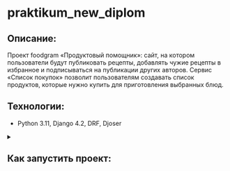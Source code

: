 # praktikum_new_diplom


## Описание:

Проект foodgram  «Продуктовый помощник»: сайт,
на котором пользователи будут публиковать рецепты,
добавлять чужие рецепты в избранное и подписываться на публикации других авторов.
Сервис «Список покупок» позволит пользователям создавать список продуктов,
которые нужно купить для приготовления выбранных блюд. 



## Технологии:
- Python 3.11, Django 4.2, DRF, Djoser

<details>
<summary><h2>Как запустить проект:</h2></summary>

## *Клонируйте репозиторий:*

```
git clone git@github.com:Guzelik-Victor/foodgram-project-react.git
```

## *Перейдите в репозиторий, foodgram создайте файл .env и заполните его:*
```
cd backend/foodgram
touch .env
nano .env
```

### *Шаблон наполнения файла .env:*
```
DB_ENGINE=django.db.backends.postgresql
DB_NAME=postgres
POSTGRES_USER=postgres
POSTGRES_PASSWORD=postgres
DB_HOST=db
DB_PORT=5432
SERET_KEY=your_secret_key

## *Заполните базу данных ингредиентами:*
```
python manage.py ingredients_csv_for_db
```


### Cервис локально доступty по [адресу](http://127.0.0.1:8000)


</details>

## Разработчик:
[Гузелик Виктор](https://github.com/Guzelik-Victor)